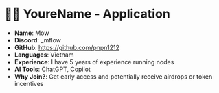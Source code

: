 
#  🧑‍💻 YoureName - Application

- **Name**: Mow 
- **Discord**: _mflow
- **GitHub**: https://github.com/pnpn1212
- **Languages**: Vietnam
- **Experience**: I have 5 years of experience running nodes
- **AI Tools**: ChatGPT, Copilot
- **Why Join?**: Get early access and potentially receive airdrops or token incentives

